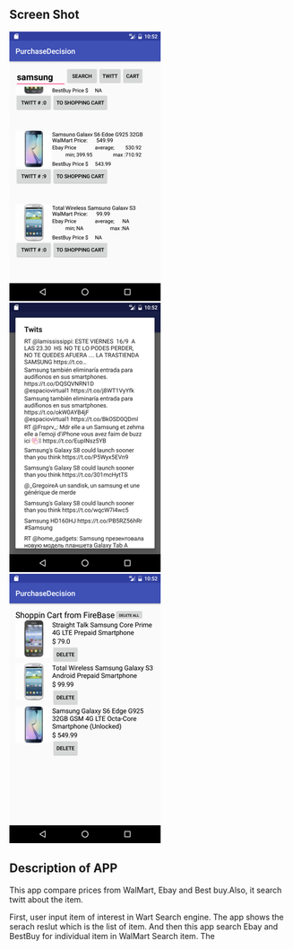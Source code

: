 ## Screen Shot
![serach image](./image/search_resize1.png)
![serach image](./image/twitt_resize.png)
![serach image](./image/cart_resize.png)

## Description of APP
This app compare prices from WalMart, Ebay and Best buy.Also, it search twitt about the item.

First, user input item of interest in Wart Search engine. The app shows the serach reslut which
is the list of item. And then this app search Ebay and BestBuy for individual item in WalMart Search item. The 